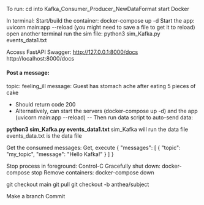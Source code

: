 To run:
cd into Kafka_Consumer_Producer_NewDataFormat
start Docker

In terminal:
Start/build the container:
docker-compose up -d
Start the app:
uvicorn main:app --reload
(you might need to save a file to get it to reload)
open another terminal
run the sim file: python3 sim_Kafka.py events_data1.txt

Access FastAPI Swagger:
http://127.0.0.1:8000/docs
http://localhost:8000/docs

#### Post a message:
topic: feeling_ill
message: Guest has stomach ache after eating 5 pieces of cake
- Should return code 200
- Alternatively, can start the servers (docker-compose up -d) and the app (uvicorn main:app --reload)
-- Then run data script to auto-send data:

**python3 sim_Kafka.py events_data1.txt**
sim_Kafka will run the data file
events_data.txt is the data file


Get the consumed messages:
Get, execute
{
  "messages": [
    {
      "topic": "my_topic",
      "message": "Hello Kafka!"
    }
  ]
}

Stop process in foreground:
Control-C 
Gracefully shut down:
docker-compose stop
Remove containers:
docker-compose down

git checkout main
git pull
git checkout -b anthea/subject

Make a branch
Commit
